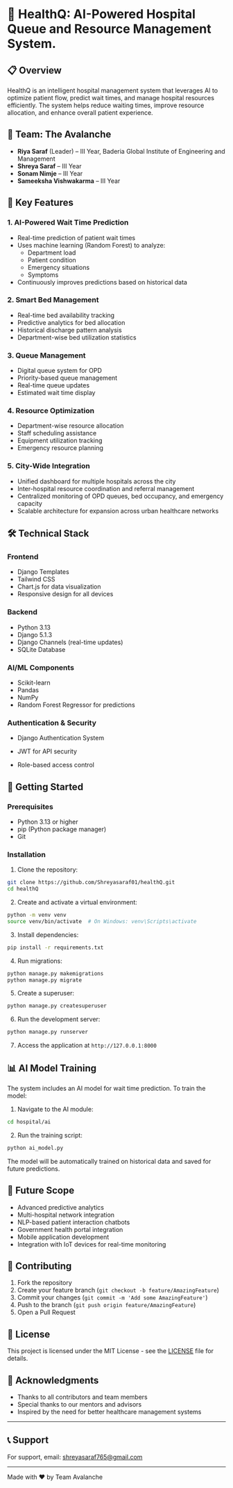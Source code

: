 # 🏥 HealthQ: AI-Powered Hospital Queue and Resource Management System.

## 📋 Overview
HealthQ is an intelligent hospital management system that leverages AI to optimize patient flow, predict wait times, and manage hospital resources efficiently. The system helps reduce waiting times, improve resource allocation, and enhance overall patient experience.

## 🧠 Team: The Avalanche
- **Riya Saraf** (Leader) – III Year, Baderia Global Institute of Engineering and Management  
- **Shreya Saraf** – III Year  
- **Sonam Nimje** – III Year  
- **Sameeksha Vishwakarma** – III Year  


## 🎯 Key Features

### 1. AI-Powered Wait Time Prediction
- Real-time prediction of patient wait times
- Uses machine learning (Random Forest) to analyze:
  - Department load
  - Patient condition
  - Emergency situations
  - Symptoms
- Continuously improves predictions based on historical data

### 2. Smart Bed Management
- Real-time bed availability tracking
- Predictive analytics for bed allocation
- Historical discharge pattern analysis
- Department-wise bed utilization statistics

### 3. Queue Management
- Digital queue system for OPD
- Priority-based queue management
- Real-time queue updates
- Estimated wait time display

### 4. Resource Optimization
- Department-wise resource allocation
- Staff scheduling assistance
- Equipment utilization tracking
- Emergency resource planning


### 5. City-Wide Integration
- Unified dashboard for multiple hospitals across the city
- Inter-hospital resource coordination and referral management
- Centralized monitoring of OPD queues, bed occupancy, and emergency capacity
- Scalable architecture for expansion across urban healthcare networks



## 🛠️ Technical Stack

### Frontend
- Django Templates
- Tailwind CSS
- Chart.js for data visualization
- Responsive design for all devices

### Backend
- Python 3.13
- Django 5.1.3
- Django Channels (real-time updates)
- SQLite Database

### AI/ML Components
- Scikit-learn
- Pandas
- NumPy
- Random Forest Regressor for predictions

### Authentication & Security
- Django Authentication System

- JWT for API security

- Role-based access control

## 🚀 Getting Started

### Prerequisites
- Python 3.13 or higher
- pip (Python package manager)
- Git

### Installation

1. Clone the repository:
```bash
git clone https://github.com/Shreyasaraf01/healthQ.git
cd healthQ
```

2. Create and activate a virtual environment:
```bash
python -m venv venv
source venv/bin/activate  # On Windows: venv\Scripts\activate
```

3. Install dependencies:
```bash
pip install -r requirements.txt
```

4. Run migrations:
```bash
python manage.py makemigrations
python manage.py migrate
```

5. Create a superuser:
```bash
python manage.py createsuperuser
```

6. Run the development server:
```bash
python manage.py runserver
```

7. Access the application at `http://127.0.0.1:8000`

## 📊 AI Model Training

The system includes an AI model for wait time prediction. To train the model:

1. Navigate to the AI module:
```bash
cd hospital/ai
```

2. Run the training script:
```bash
python ai_model.py
```

The model will be automatically trained on historical data and saved for future predictions.

## 🌟 Future Scope

- Advanced predictive analytics
- Multi-hospital network integration
- NLP-based patient interaction chatbots
- Government health portal integration
- Mobile application development
- Integration with IoT devices for real-time monitoring

## 🤝 Contributing

1. Fork the repository
2. Create your feature branch (`git checkout -b feature/AmazingFeature`)
3. Commit your changes (`git commit -m 'Add some AmazingFeature'`)
4. Push to the branch (`git push origin feature/AmazingFeature`)
5. Open a Pull Request

## 📝 License

This project is licensed under the MIT License - see the [LICENSE](LICENSE) file for details.

## 🙏 Acknowledgments

- Thanks to all contributors and team members
- Special thanks to our mentors and advisors
- Inspired by the need for better healthcare management systems

---

## 📞 Support

For support, email: shreyasaraf765@gmail.com

---

Made with ❤️ by Team Avalanche
